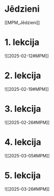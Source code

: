 # Jēdzieni
[[MPM_Jēdzieni]]
# 1. lekcija

![[2025-02-12#MPM]]


# 2. lekcija

![[2025-02-19#MPM]]

# 3. lekcija

![[2025-02-26#MPM]]

# 4. lekcija
![[2025-03-05#MPM]]

# 5. lekcija
![[2025-03-26#MPM]]
